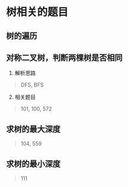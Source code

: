 # 树相关的题目
## 树的遍历
## 对称二叉树，判断两棵树是否相同
1. 解析思路
> DFS, BFS
2. 相关题目
> 101, 100, 572
## 求树的最大深度
> 104, 559
## 求树的最小深度
> 111

